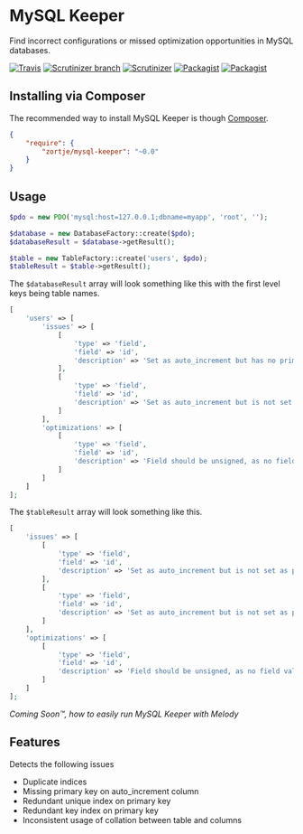 # MySQL Keeper

Find incorrect configurations or missed optimization opportunities in MySQL databases.

[![Travis](https://img.shields.io/travis/zortje/mysql-keeper.svg?style=flat)](https://travis-ci.org/zortje/mysql-keeper) [![Scrutinizer branch](https://img.shields.io/scrutinizer/coverage/g/zortje/mysql-keeper/master.svg?style=flat)](https://scrutinizer-ci.com/g/zortje/mysql-keeper/?branch=master) [![Scrutinizer](https://img.shields.io/scrutinizer/g/zortje/mysql-keeper.svg?style=flat)](https://scrutinizer-ci.com/g/zortje/mysql-keeper/?branch=master) [![Packagist](https://img.shields.io/packagist/v/zortje/mysql-keeper.svg?style=flat)]() [![Packagist](https://img.shields.io/packagist/dt/zortje/mysql-keeper.svg?style=flat)]()

## Installing via Composer

The recommended way to install MySQL Keeper is though [Composer](https://getcomposer.org/).

```JSON
{
    "require": {
        "zortje/mysql-keeper": "~0.0"
    }
}
```

## Usage

```PHP
$pdo = new PDO('mysql:host=127.0.0.1;dbname=myapp', 'root', '');

$database = new DatabaseFactory::create($pdo);
$databaseResult = $database->getResult();

$table = new TableFactory::create('users', $pdo);
$tableResult = $table->getResult();
```

The `$databaseResult` array will look something like this with the first level keys being table names.

```PHP
[
	'users' => [
		'issues' => [
			[
				'type' => 'field',
				'field' => 'id',
				'description' => 'Set as auto_increment but has no primary key'
			],
			[
				'type' => 'field',
				'field' => 'id',
				'description' => 'Set as auto_increment but is not set as primary'
			]
		],
		'optimizations' => [
			[
				'type' => 'field',
				'field' => 'id',
				'description' => 'Field should be unsigned, as no field values are negative'
			]
		]
	]
];
```

The `$tableResult` array will look something like this.

```PHP
[
	'issues' => [
		[
			'type' => 'field',
			'field' => 'id',
			'description' => 'Set as auto_increment but is not set as primary'
		],
		[
			'type' => 'field',
			'field' => 'id',
			'description' => 'Set as auto_increment but is not set as primary'
		]
	],
	'optimizations' => [
		[
			'type' => 'field',
			'field' => 'id',
			'description' => 'Field should be unsigned, as no field values are negative'
		]
	]
];
```

*Coming Soon™, how to easily run MySQL Keeper with Melody*

## Features

Detects the following issues

* Duplicate indices
* Missing primary key on auto_increment column
* Redundant unique index on primary key
* Redundant key index on primary key
* Inconsistent usage of collation between table and columns